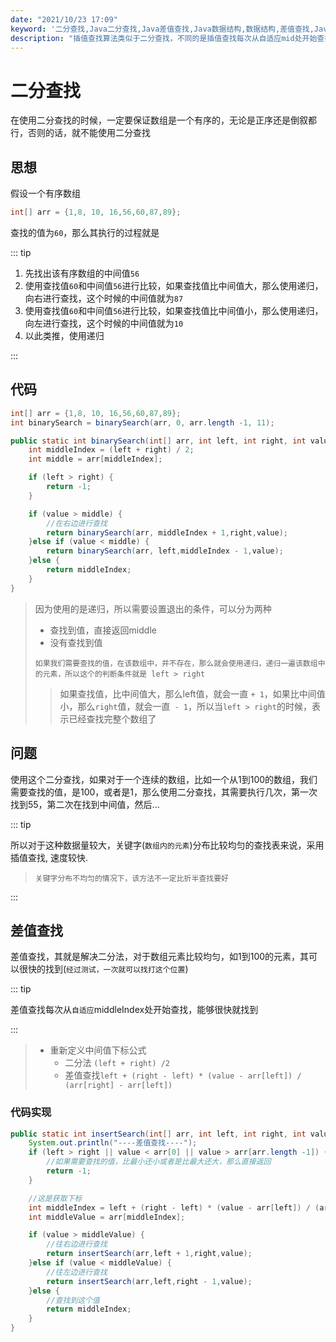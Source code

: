 ```yaml
---
date: "2021/10/23 17:09"
keyword: '二分查找,Java二分查找,Java差值查找,Java数据结构,数据结构,差值查找,Java二分查找实现'
description: "插值查找算法类似于二分查找，不同的是插值查找每次从自适应mid处开始查找。将折半查找中的求mid 索引的公式 , low 表示左边索引left, high表示右边索引right.key 就是前面我们讲的  findVal差值查找，其就是解决二分法，对于数组元素比较均匀，如1到100的元素，其可以很快的找到(`经过测试，一次就可以找打这个位置`)"
---
```


# 二分查找

在使用二分查找的时候，一定要保证数组是一个有序的，无论是正序还是倒叙都行，否则的话，就不能使用二分查找

## 思想

假设一个有序数组

```java
int[] arr = {1,8, 10, 16,56,60,87,89};
```

查找的值为`60`，那么其执行的过程就是

::: tip

1. 先找出该有序数组的中间值`56`
2. 使用查找值`60`和中间值`56`进行比较，如果查找值比中间值大，那么使用递归，向右进行查找，这个时候的中间值就为`87`
3. 使用查找值`60`和中间值`56`进行比较，如果查找值比中间值小，那么使用递归，向左进行查找，这个时候的中间值就为`10`
4. 以此类推，使用递归

:::



## 代码

```java
int[] arr = {1,8, 10, 16,56,60,87,89};
int binarySearch = binarySearch(arr, 0, arr.length -1, 11);

public static int binarySearch(int[] arr, int left, int right, int value) {
    int middleIndex = (left + right) / 2;
    int middle = arr[middleIndex];

    if (left > right) {
        return -1;
    }

    if (value > middle) {
        //在右边进行查找
        return binarySearch(arr, middleIndex + 1,right,value);
    }else if (value < middle) {
        return binarySearch(arr, left,middleIndex - 1,value);
    }else {
        return middleIndex;
    }
}
```

> 因为使用的是递归，所以需要设置退出的条件，可以分为两种
>
> - 查找到值，直接返回middle
> - 没有查找到值
>
> `如果我们需要查找的值，在该数组中，并不存在，那么就会使用递归，递归一遍该数组中的元素，所以这个的判断条件就是 left > right`
>
> > 如果查找值，比中间值大，那么left值，就会一直 `+ 1`，如果比中间值小，那么`right`值，就会一直` - 1`，所以当`left > right`的时候，表示已经查找完整个数组了



## 问题

使用这个二分查找，如果对于一个连续的数组，比如一个从1到100的数组，我们需要查找的值，是100，或者是1，那么使用二分查找，其需要执行几次，第一次找到55，第二次在找到中间值，然后...

::: tip

所以对于这种数据量较大，关键字(`数组内的元素`)分布比较均匀的查找表来说，采用插值查找, 速度较快.

> `关键字分布不均匀的情况下，该方法不一定比折半查找要好`

:::



## 差值查找

差值查找，其就是解决二分法，对于数组元素比较均匀，如1到100的元素，其可以很快的找到(`经过测试，一次就可以找打这个位置`)



::: tip

差值查找每次从`自适应`middleIndex处开始查找，能够很快就找到

:::



> - 重新定义中间值下标公式
>   - 二分法 `(left + right) /2`
>   - 差值查找`left + (right - left) * (value - arr[left]) / (arr[right] - arr[left])`



### 代码实现

```java
public static int insertSearch(int[] arr, int left, int right, int value) {
    System.out.println("----差值查找----");
    if (left > right || value < arr[0] || value > arr[arr.length -1]) {
        //如果需要查找的值，比最小还小或者是比最大还大，那么直接返回
        return -1;
    }

    //这是获取下标
    int middleIndex = left + (right - left) * (value - arr[left]) / (arr[right] - arr[left]);
    int middleValue = arr[middleIndex];

    if (value > middleValue) {
        //往右边进行查找
        return insertSearch(arr,left + 1,right,value);
    }else if (value < middleValue) {
        //往左边进行查找
        return insertSearch(arr,left,right - 1,value);
    }else {
        //查找到这个值
        return middleIndex;
    }
}
```



